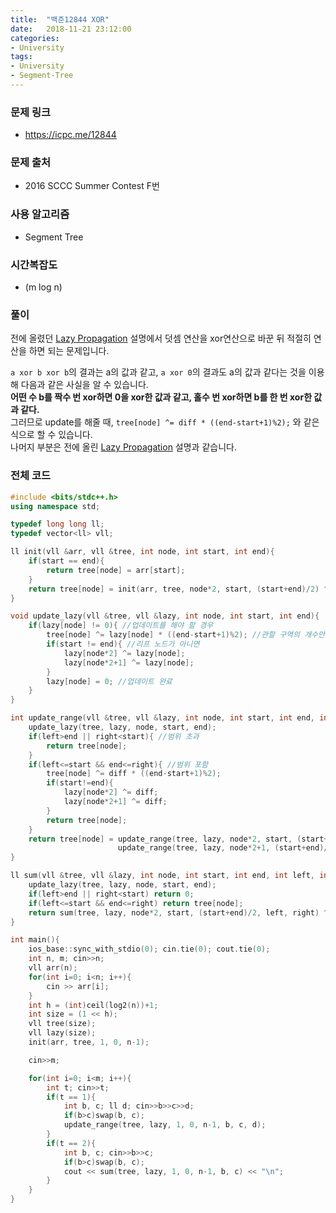 ```yaml
---
title:  "백준12844 XOR"
date:   2018-11-21 23:12:00
categories:
- University
tags:
- University
- Segment-Tree
---
```


### 문제 링크
* https://icpc.me/12844

### 문제 출처
* 2016 SCCC Summer Contest F번

### 사용 알고리즘
* Segment Tree

### 시간복잡도
* (m log n)

### 풀이
전에 올렸던 <a href = "https://justicehui.github.io/medium-algorithm/2018/08/24/Seg2/">Lazy Propagation</a> 설명에서 덧셈 연산을 xor연산으로 바꾼 뒤 적절히 연산을 하면 되는 문제입니다.

`a xor b xor b`의 결과는 a의 값과 같고, `a xor 0`의 결과도 a의 값과 같다는 것을 이용해 다음과 같은 사실을 알 수 있습니다.<br>
<b>어떤 수 b를 짝수 번 xor하면 0을 xor한 값과 같고, 홀수 번 xor하면 b를 한 번 xor한 값과 같다.</b><br>
그러므로 update를 해줄 때, `tree[node] ^= diff * ((end-start+1)%2);` 와 같은 식으로 할 수 있습니다.<br>
나머지 부분은 전에 올린 <a href = "https://justicehui.github.io/medium-algorithm/2018/08/24/Seg2/">Lazy Propagation</a> 설명과 같습니다.

### 전체 코드
```cpp
#include <bits/stdc++.h>
using namespace std;

typedef long long ll;
typedef vector<ll> vll;

ll init(vll &arr, vll &tree, int node, int start, int end){
	if(start == end){
		return tree[node] = arr[start];
	}
	return tree[node] = init(arr, tree, node*2, start, (start+end)/2) ^ init(arr, tree, node*2+1, (start+end)/2+1, end);
}

void update_lazy(vll &tree, vll &lazy, int node, int start, int end){
	if(lazy[node] != 0){ //업데이트를 해야 할 경우
		tree[node] ^= lazy[node] * ((end-start+1)%2); //관할 구역의 개수만큼 더함
		if(start != end){ //리프 노드가 아니면
			lazy[node*2] ^= lazy[node];
			lazy[node*2+1] ^= lazy[node];
		}
		lazy[node] = 0; //업데이트 완료
	}
}

int update_range(vll &tree, vll &lazy, int node, int start, int end, int left, int right, ll diff){
	update_lazy(tree, lazy, node, start, end);
	if(left>end || right<start){ //범위 초과
		return tree[node];
	}
	if(left<=start && end<=right){ //범위 포함
		tree[node] ^= diff * ((end-start+1)%2);
		if(start!=end){
			lazy[node*2] ^= diff;
			lazy[node*2+1] ^= diff;
		}
		return tree[node];
	}
	return tree[node] = update_range(tree, lazy, node*2, start, (start+end)/2, left, right, diff) ^
    					update_range(tree, lazy, node*2+1, (start+end)/2+1, end, left, right, diff);
}

ll sum(vll &tree, vll &lazy, int node, int start, int end, int left, int right){
	update_lazy(tree, lazy, node, start, end);
	if(left>end || right<start) return 0;
	if(left<=start && end<=right) return tree[node];
	return sum(tree, lazy, node*2, start, (start+end)/2, left, right) ^ sum(tree, lazy, node*2+1, (start+end)/2+1, end, left, right);
}

int main(){
	ios_base::sync_with_stdio(0); cin.tie(0); cout.tie(0);
	int n, m; cin>>n;
	vll arr(n);
	for(int i=0; i<n; i++){
		cin >> arr[i];
	}
	int h = (int)ceil(log2(n))+1;
	int size = (1 << h);
	vll tree(size);
	vll lazy(size);
	init(arr, tree, 1, 0, n-1);

	cin>>m;

	for(int i=0; i<m; i++){
		int t; cin>>t;
		if(t == 1){
			int b, c; ll d; cin>>b>>c>>d;
			if(b>c)swap(b, c);
			update_range(tree, lazy, 1, 0, n-1, b, c, d);
		}
		if(t == 2){
			int b, c; cin>>b>>c;
			if(b>c)swap(b, c);
			cout << sum(tree, lazy, 1, 0, n-1, b, c) << "\n";
		}
	}
}
```
